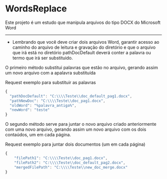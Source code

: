 # WordsReplace

Este projeto é um estudo que manipula arquivos do tipo DOCX do Microsoft Word 

___

* Lembrando que você deve criar dois arquivos Word, garantir acesso ao caminho do arquivo de leitura e gravação do diretório e que o arquivo que irá está no diretório pathDocDefault deverá conter a palavra ou termo que irá ser substituido.


O primeiro método substitui palavras que estão no arquivo, gerando assim um novo arquivo com a apalavra substituída


Request exemplo para substituir as palavras


```js
{
  "pathDocDefault": "C:\\\\Teste\\doc_default_pag1.docx",
  "pathNewDoc": "C:\\\\Teste\\doc_pag1.docx",
  "oldWord": "%palavra_antiga%",
  "newWord": "teste"
}
```


O segundo método serve para juntar o novo arquivo criado anteriormente com uma novo arquivo, gerando assim um novo arquivo com os dois contaúdos, um em cada página. 


Request exemplo para juntar dois documentos (um em cada página)


```js
{
	"filePath1": "C:\\\\Teste\\doc_pag1.docx",
	"filePath2": "C:\\\\Teste\\doc_default_pag2.docx",
	"mergedFilePath": "C:\\\\Teste\\new_doc_merge.docx"
}
```